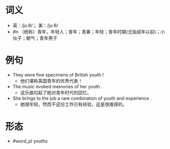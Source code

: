 # 词义
- 英：/juːθ/； 美：/juːθ/
- #n （统称）青年，年轻人；青年；青春；年轻；青年时期(尤指成年以前)；小伙子；朝气；青年男子
# 例句
- They were fine specimens of British youth !
	- 他们堪称英国青年的优秀代表！
- The music evoked memories of her youth .
	- 这乐曲勾起了她对青年时代的回忆。
- She brings to the job a rare combination of youth and experience .
	- 她很年轻，然而干这份工作已有经验，这是很难得的。
# 形态
- #word_pl youths
